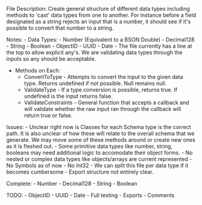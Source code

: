 File Description:
    Create general structure of different data types including methods to 'cast' data types from one to another. For instance before a field designated as a string rejects an input that is a number, it should see if it's possible to convert that number to a string.

Notes:
    - Data Types:
        - Number (Equivalent to a BSON Double)
        - Decimal128
        - String
        - Boolean
        - ObjectID
        - UUID
        - Date
    - The file currently has a line at the top to allow explicit any's. We are validating data types through the inputs so any should be acceptable.

- Methods on Each:
    - ConvertToType - Attempts to convert the input to the given data type. Returns undefined if not possible. Null remains null.
    - ValidateType - If a type conversion is possible, returns true. If undefined is the input returns false.
    - ValidateConstraints - General function that accepts a callback and will validate whether the raw input ran through the callback will return true or false.

Issues:
    - Unclear right now is Classes for each Schema type is the correct path. It is also unclear of how these will relate to the overall schema that we generate. We may move some of these methods around or create new ones as it is fleshed out.
    - Some primitive data types like number, string, booleans may need additional logic to accomodate their object forms.
    - No nested or complex data types like objects/arrays are current represented
    - No Symbols as of now
    - No Int32
    - We can split this file per data type if it becomes cumbersome
    - Export structure not entirely clear.

Complete:
    - Number
    - Decimal128
    - String
    - Boolean

TODO:
    - ObjectID
    - UUID
    - Date
    - Full testing
    - Exports
    - Comments